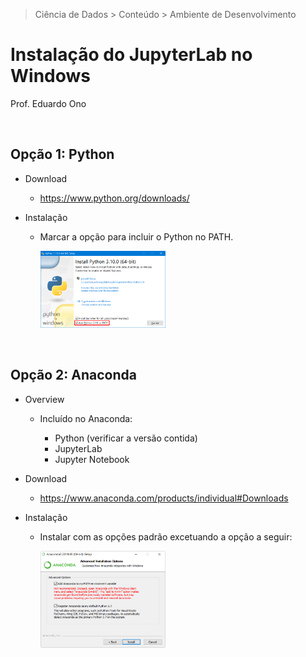 > Ciência de Dados > Conteúdo > Ambiente de Desenvolvimento

# Instalação do JupyterLab no Windows

Prof. Eduardo Ono

<br>

## Opção 1: Python

* Download

  * https://www.python.org/downloads/

* Instalação

  * Marcar a opção para incluir o Python no PATH.

    <img src="./img/python-install-path.png" alt="img" width="200">

<br>

## Opção 2: Anaconda

* Overview

  * Incluído no Anaconda:

    * Python (verificar a versão contida)
    * JupyterLab
    * Jupyter Notebook

* Download

  * https://www.anaconda.com/products/individual#Downloads

* Instalação

  * Instalar com as opções padrão excetuando a opção a seguir:

    <img src="./img/anaconda_install-path.png" alt="img" width="200">

<br>
